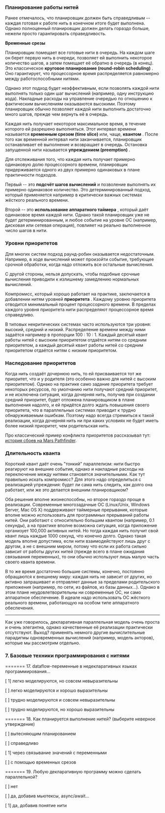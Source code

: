 ### Планирование работы нитей

Ранее отмечалось, что планировщик должен быть справедливым -- каждая готовая к работе нить в конечном итоге будет выполнена. Однако полноценный планировщик должен делать гораздо больше, нежели просто гарантировать справедливость.

**Временные срезы**

Планировщик помещает все готовые нити в очередь. На каждом шаге он берет первую нить в очереди, позволяет ей выполнить некоторое количество шагов, а затем помещает её обратно в очередь (в конец). Это классическое  **круговое планирование (round-robin scheduling)** . Оно гарантирует, что процессорное время распределяется равномерно между работоспособными нитями.

Однако этот подход будет неэффективным, если позволять каждой нити выполнять только один шаг вычислений (например, одну инструкцию кода). Накладные расходы на управление очередью по отношению к фактическим вычислениям оказываются высокими. Поэтому планировщик обычно позволяет каждой нити выполнить достаточно много шагов, прежде чем вернуть её в очередь.

Каждая нить получает некоторое максимальное время, в течение которого ей разрешено выполнятьcя. Этот интервал времени называется **временным срезом (time slice)** или, чаще,  **квантом** . После того как временной интервал нити заканчивается, планировщик останавливает её выполнение и возвращает в очередь. Остановка запущенной нити называется  **упреждением (preemption)** .

Для отслеживания того, что каждая нить получает примерно одинаковую долю процессорного времени, планировщик придерживается одного из двух примерно одинаковых в плане практичности подходов.

Первый -- это **подсчёт шагов вычислений** и позволение выполнять их примерно одинаковое количество. Это детерминированный подход, который применяется например в критически важных системах жёсткого реального времени.

Второй -- это  **использование аппаратного таймера** , который даёт одинаковое время каждой нити. Однако такой планировщик уже не будет детерминированным, и любое событие на уровне ОС (например, дисковая или сетевая операция), повлияет на реально выполненное число шагов в нити.



### Уровни приоритетов

Для многих систем подход раунд-робин оказывается недостаточным. Например, в ходе вычислений может произойти событие, требующее срочной обработки, когда надо отложить все остальные вычисления.

С другой стороны, нельзя допускать, чтобы подобные срочные вычисления приводили к излишнему замедлению нормальных вычислений.

Компромисс, который хорошо работает на практике, заключается в добавлении нитям уровней  **приоритета** . Каждому уровню приоритета отводится минимальный процент процессорного времени. В пределах каждого уровня приоритета нити распределяют процессорное время справедливо.

В типовых некритических системах часто используются три уровня: высокий, средний и низкий. Распределение времени между ними задаётся например в пропорции 100 : 10 : 1. Каждый десятый квант работы нитей с высоким приоритетом отдаётся нитям со средним приоритетом, а каждый десятый квант работы нитей со средним приоритетом отдаётся нитям с низким приоритетом.


### Наследование приоритетов

Когда нить создаёт дочернюю нить, то ей присваивается тот же приоритет, что и у родителя (это особенно важно для нитей с высоким приоритетом). Однако на практике само задание приоритета требует некоторых ресурсов, по умолчанию нити получают средний приоритет, и не исключена ситуация, когда дочерняя нить, получив при создании средний приоритет, будет отложена планировщиком в плане выполнения надолго, и ей придётся долго ждать повышения своего приоритета, что в параллельных системах приводит к трудно обнаруживаемым ошибкам. Поэтому надо всегда стремиться к такой реализации, когда дочерняя нить ни при каких условиях не будет иметь более низкий приоритет, чем родительская нить.

Про классический пример конфликта приоритетов рассказывал тут: [история сбоев на Mars Pathfinder](https://vk.com/wall-152484379_3458).


### Длительность кванта

Короткий квант даёт очень "тонкий" параллелизм: нити быстро реагируют на внешние события, однако и накладные расходы на переключение между нитями становятся значительными. Как тут правильно искать компромисс? Для этого надо определиться с реализацией упреждения: будет ли сама нить следить, как долго она работает, или же это делается внешним планировщиком?

Оба решения вполне жизнеспособны, но второе гораздо проще в реализации. Современные многозадачные ОС (Linux/Unix, Windows Server, Mac OS X) поддерживают таймерные прерывания, которые вполне можно использовать для программных прерываний работы нитей. Они работают с относительно большим квантом (например, 0.1 секунды), а на практике вполне возможна ситуация, когда приложение организует 100,000 активных нитей. Но тогда каждая нить получит свой квант лишь каждые 1000 секунд, что конечно долго. Однако такая модель вполне допустима, если нити взаимодействуют лишь друг с другом, а не с внешним миром, потому что если их работа сильно зависит от работы других нитей (прежде всего в плане ожидания связывания переменных), то они обычно используют лишь малую часть своего кванта времени.

В то же время достаточно большие системы, конечно, постоянно обращаются к внешнему миру: каждая нить не зависит от других, но активно запрашивает и отправляет данные за пределами родительского приложения (например, по сети, из файлов, из базы данных...). Однако в этом плане неудовлетворительны ни современные ОС, ни само аппаратное обеспечение. В идеале надо использовать ОС жёсткого реального времени, работающую на особом типе аппаратного обеспечения.

---

Как уже говорилось, декларативная параллельная модель очень проста и очень элегантна, однако качественные её реализации практически отсутствуют. Выход? применять немного другие вычислительные парадигмы одновременных вычислений (например, модель акторов), которые мы рассмотрим отдельно.


### 7. Базовые техники программирования с нитями

======= 17. dataflow-переменные в недекларативных языках программирования...

[ 1] легко моделируются, но совсем невыразительны

[ ] легко моделируются и хорошо выразительны

[ ] трудно моделируются и совсем невыразительны

[ ]  трудно моделируются, но хорошо выразительны

======= 18. Как планируется выполнение нитей? (выберите неверное утверждение)

[ ] вытесняющим планированием

[ ] справедливо

[ 1] через связывание значений с переменными

[ ]  с помощью временных срезов

======= 19. Любую декларативную программу можно сделать параллельной?

[ ] нет

[ ] да, добавив мьютексы, async/await...

[ 1] да, добавив понятие нити
